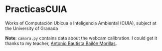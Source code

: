 # PracticasCUIA
Works of Computación Ubicua e Inteligencia Ambiental (CUIA), subject at the University of Granada

**Note**: ``camara.py`` contains data about the webcam calibration. I could get it thanks to my teacher, [Antonio Bautista Bailón Morillas](https://www.ugr.es/personal/antonio-bautista-bailon-morillas).
